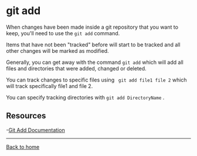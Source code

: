 # git add

When changes have been made inside a git repository that you want to keep, you'll need to use the `git add` command.

Items that have not been "tracked" before will start to be tracked and all other changes will be marked as modified.

Generally, you can get away with the command `git add` which will add all files and directories that were added, changed or deleted.

You can track changes to specific files using ` git add file1 file 2` which will track specifically file1 and file 2.

You can specify tracking directories with `git add DirectoryName` .

## Resources

-[Git Add Documentation](https://git-scom.com/docs/git-add)

---

[Back to home](../README.md)